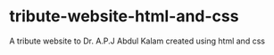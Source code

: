 # tribute-website-html-and-css
A tribute website to Dr. A.P.J Abdul Kalam created using html and css 
